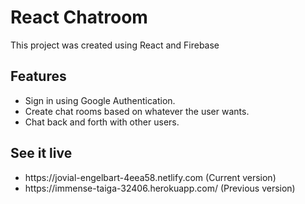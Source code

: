# React Chatroom
This project was created using React and Firebase

## Features
<ul>
  <li>Sign in using Google Authentication.</li>
  <li>Create chat rooms based on whatever the user wants.</li>
  <li>Chat back and forth with other users.</li>
</ul>


## See it live
<ul>
  <li>https://jovial-engelbart-4eea58.netlify.com (Current version)</li>
  <li>https://immense-taiga-32406.herokuapp.com/ (Previous version)</li>
</ul>



